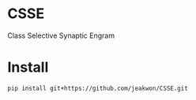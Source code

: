 # CSSE
Class Selective Synaptic Engram

# Install
```
pip install git+https://github.com/jeakwon/CSSE.git
```